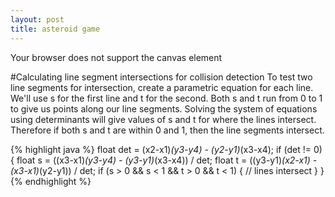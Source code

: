 ```yaml
---
layout: post
title: asteroid game
---
```


<canvas id="pjs">Your browser does not support the canvas element</canvas>

#Calculating line segment intersections for collision detection
To test two line segments for intersection, create a parametric equation for each line. We'll use s for the first line and t for the second. Both s and t run from 0 to 1 to give us points along our line segments. Solving the system of equations using determinants will give values of s and t for where the lines intersect. Therefore if both s and t are within 0 and 1, then the line segments intersect.

{% highlight java %}
float det = (x2-x1)*(y3-y4) - (y2-y1)*(x3-x4);
if (det != 0) {
    float s = ((x3-x1)*(y3-y4) - (y3-y1)*(x3-x4)) / det;
    float t = ((y3-y1)*(x2-x1) - (x3-x1)*(y2-y1)) / det;
    if (s > 0 && s < 1 && t > 0 && t < 1) {
        // lines intersect
    }
}
{% endhighlight %}

<script src="https://cdnjs.cloudflare.com/ajax/libs/processing.js/1.4.8/processing.min.js"></script>
<script type="text/processing" data-processing-target="pjs">
boolean keyLeft;
boolean keyRight;
boolean keyFire;
boolean keyThrust;

Ship ship;
ArrayList<Asteroid> asteroids;

void setup() {
  size(640, 480);
  stroke(255);
  noFill();
  ship = new Ship(width/2, height/2);
  asteroids = new ArrayList<Asteroid>();
  
  for (int i = 0; i < 10; i++) {
    asteroids.add(new Asteroid());
  }
}

void draw() {
  background(0);
  if (keyLeft) {
    text("left", 10,10);
    ship.rotateLeft();
  }
  if (keyRight) {
    text("right", 30,10);
    ship.rotateRight();
  }
  if (keyThrust) {
    text("thrust", 55,10);
    ship.velocity.x += .01 * cos(ship.heading);
    ship.velocity.y += .01 * sin(ship.heading);    
  }
  if (keyFire) {
    text("fire", 90,10);
  }
    
  ship.draw();
  for (Asteroid asteroid : asteroids) {
    asteroid.draw();
  }
  
  ArrayList<Asteroid> hitones = new ArrayList<Asteroid>();
  for (Asteroid asteroid : asteroids) {
    if (asteroid.hit) {
      hitones.add(asteroid);
    }
  }
  for (Asteroid asteroid : hitones) {    
    asteroids.remove(asteroid);
    if (asteroid.size > 1) {
      Asteroid a1 = new Asteroid(asteroid.location.x, 
                                 asteroid.location.y, 
                                 asteroid.size - 1);
      Asteroid a2 = new Asteroid(asteroid.location.x, 
                                 asteroid.location.y, 
                                 asteroid.size - 1);
      asteroids.add(a1);
      asteroids.add(a2);
    }
  }
    
  text("a and d to turn the ship, s for thrust, and space bar to fire", 10, 25);
}

void keyPressed() {
  switch(key) {
  case 'a': 
    keyLeft = true;
    break;
  case 'd': 
    keyRight = true;
    break;
  case ' ': 
    if (!keyFire) {
      ship.fire();
      keyFire = true;
    }
    break;
  case 's': 
    keyThrust = true;
    break;
  default:
    break;
  }
}

void keyReleased() {
  switch(key) {
  case 'a': 
    keyLeft = false;
    break;
  case 'd': 
    keyRight = false;
    break;
  case ' ': 
    keyFire = false;
    break;
  case 's': 
    keyThrust = false;
    break;
  default:
    break;
  }
}


class Asteroid {
  PVector location;
  PVector velocity;
  float angle;
  float angularVelocity;
  int size;
  boolean hit;
  
  private float r[] = new float[15];
  private float t[] = new float[15]; 
  
  Asteroid() {
    this(random(0, width-1), random(0, height-1), 3);
  }
  
  Asteroid(float x, float y, int size) {
    location = new PVector();
    velocity = new PVector();
   
    location.x = x;
    location.y = y;
    this.size = size;
    velocity.x = random(-2, 2);
    velocity.y = random(-2, 2);
    angularVelocity = random(-.05, .05);    
    initShape();
  }
  
  void initShape() {
    for (int i = 0; i < r.length; i++) {
      r[i] = 10 * random(size, size + 1);
      t[i] = random(2 * PI);      
    }
    //sort the list
    for (int i = 0; i < t.length; i++) {
      for (int j = i + 1; j < t.length; j++) {
        if (t[i] > t[j]) {
          float temp = t[j];
          t[j] = t[i];
          t[i] = temp;
        }
      }
    }
  }
  
  void draw() {
    physics();
    pushMatrix();
    translate(location.x, location.y);
    beginShape();
    rotate(angle);    
    for (int i = 0; i < r.length; i++) {      
      vertex(r[i] * cos(t[i]),
             r[i] * sin(t[i]));
    }    
    endShape(CLOSE); 
    popMatrix();
  }
  
  void physics() {    
    location.x += velocity.x;
    location.y += velocity.y;
    angle += angularVelocity;
        
    if (location.y < 0) {
      location.y += height;
    }
    if (location.y > height) {
      location.y -= height;
    }
    if (location.x < 0) {
      location.x += width;
    }
    if (location.x > width) {
      location.x -= width;
    }
    //check for hit from ship
    if (ship.firecount > 0) {
      for (int i = 0; i < r.length; i++) {
        int n = (i + 1) % r.length;
        float x1 = location.x + r[i] * cos(angle + t[i]);
        float y1 = location.y + r[i] * sin(angle + t[i]);
        float x2 = location.x + r[n] * cos(angle + t[n]);
        float y2 = location.y + r[n] * sin(angle + t[n]);
        float x3 = ship.location.x;
        float y3 = ship.location.y;
        float x4 = x3 + 200 * cos(ship.heading);  
        float y4 = y3 + 200 * sin(ship.heading);
        float det = (x2-x1)*(y3-y4) - (y2-y1)*(x3-x4);
        if (det != 0) {
          float s = ((x3-x1)*(y3-y4) - (y3-y1)*(x3-x4)) / det;
          float t = ((y3-y1)*(x2-x1) - (x3-x1)*(y2-y1)) / det;
          if (!hit && s > 0 && s < 1 && t > 0 && t < 1) {
            hit = true;
            ship.firecount = 0;
            break;            
          }
        }
      }
    }
  }
}

class Ship {
  PVector location;
  PVector velocity;
  float heading;
  
  int firecount;
  
  Ship(float x, float y) {
    location = new PVector(x, y); 
    velocity = new PVector();
    heading = -PI/2.0;
  }
  
  void rotateRight() {
    ship.heading += .1;
  }
  
  void rotateLeft() {
    ship.heading -= .1;
  }
  
  void fire() {
    if (firecount == 0) {
      firecount = 20;
    }
  }
  
  void physics() {    
    location.x += velocity.x;
    location.y += velocity.y;
    velocity.x *= .999;
    velocity.y *= .999;
    if (!keyThrust && velocity.mag() < .1) {
      velocity.x = 0;
      velocity.y = 0;
    }
    if (location.y < 0) {
      location.y += height;
    }
    if (location.y > height) {
      location.y -= height;
    }
    if (location.x < 0) {
      location.x += width;
    }
    if (location.x > width) {
      location.x -= width;
    }
  }
  
  void draw() {
    physics();
    pushMatrix();
    translate(location.x, location.y);
    rotate(heading + PI/2);
    line(-5, 6, 0, -6);
    line(0, -6, 5, 6);
    line(4, 4, -4, 4);
    
    if (keyThrust) {
      line(-1, 4, -2, 7);
      line(1, 4, 2, 7);
    }

    if (firecount > 0) {
      for (int i=0; i < 10; i++) {
        point(0, -20 * i + firecount - 20);        
      }      
      --firecount;
    }    
    popMatrix();
  }
}
</script>
<script>
//window.onload = function() {
//  document.getElementById("pjs").focus();    
//}
</script>